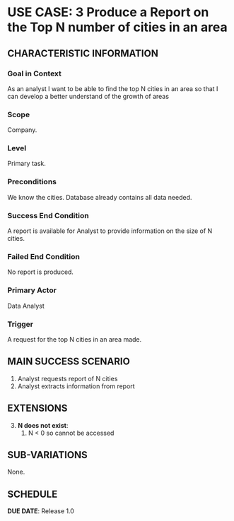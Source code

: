 # USE CASE: 3 Produce a Report on the Top N number of cities in an area

## CHARACTERISTIC INFORMATION

### Goal in Context

As an analyst I want to be able to find the top N cities in an area so that I can develop a better understand of the growth of areas

### Scope

Company.

### Level

Primary task.

### Preconditions

We know the cities. Database already contains all data needed.

### Success End Condition

A report is available for Analyst to provide information on the size of N cities.

### Failed End Condition

No report is produced.

### Primary Actor

Data Analyst

### Trigger

A request for the top N cities in an area made.

## MAIN SUCCESS SCENARIO

1. Analyst requests report of N cities
2. Analyst extracts information from report

## EXTENSIONS

3. **N does not exist**:
    1. N < 0 so cannot be accessed

## SUB-VARIATIONS

None.

## SCHEDULE

**DUE DATE**: Release 1.0